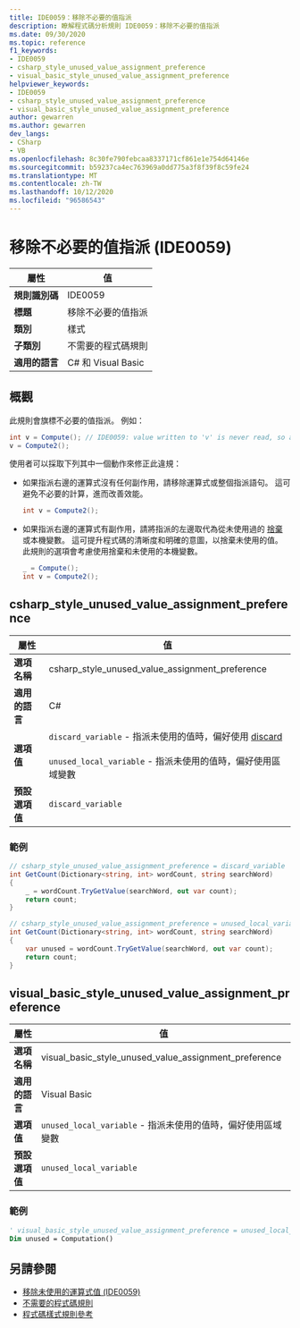 ```yaml
---
title: IDE0059：移除不必要的值指派
description: 瞭解程式碼分析規則 IDE0059：移除不必要的值指派
ms.date: 09/30/2020
ms.topic: reference
f1_keywords:
- IDE0059
- csharp_style_unused_value_assignment_preference
- visual_basic_style_unused_value_assignment_preference
helpviewer_keywords:
- IDE0059
- csharp_style_unused_value_assignment_preference
- visual_basic_style_unused_value_assignment_preference
author: gewarren
ms.author: gewarren
dev_langs:
- CSharp
- VB
ms.openlocfilehash: 8c30fe790febcaa8337171cf861e1e754d64146e
ms.sourcegitcommit: b59237ca4ec763969a0dd775a3f8f39f8c59fe24
ms.translationtype: MT
ms.contentlocale: zh-TW
ms.lasthandoff: 10/12/2020
ms.locfileid: "96586543"
---
```

# <a name="remove-unnecessary-value-assignment-ide0059"></a>移除不必要的值指派 (IDE0059) 

|屬性|值|
|-|-|
| **規則識別碼** | IDE0059 |
| **標題** | 移除不必要的值指派 |
| **類別** | 樣式 |
| **子類別** | 不需要的程式碼規則 |
| **適用的語言** | C# 和 Visual Basic |

## <a name="overview"></a>概觀

此規則會旗標不必要的值指派。 例如：

```csharp
int v = Compute(); // IDE0059: value written to 'v' is never read, so assignment to 'v' is unnecessary.
v = Compute2();
```

使用者可以採取下列其中一個動作來修正此違規：

- 如果指派右邊的運算式沒有任何副作用，請移除運算式或整個指派語句。 這可避免不必要的計算，進而改善效能。

  ```csharp
  int v = Compute2();
  ```

- 如果指派右邊的運算式有副作用，請將指派的左邊取代為從未使用過的 [捨棄](../../../csharp/discards.md) 或本機變數。 這可提升程式碼的清晰度和明確的意圖，以捨棄未使用的值。 此規則的選項會考慮使用捨棄和未使用的本機變數。

  ```csharp
  _ = Compute();
  int v = Compute2();
  ```

## <a name="csharp_style_unused_value_assignment_preference"></a>csharp_style_unused_value_assignment_preference

|屬性|值|
|-|-|
| **選項名稱** | csharp_style_unused_value_assignment_preference
| **適用的語言** | C# |
| **選項值** | `discard_variable` - 指派未使用的值時，偏好使用 [discard](../../../csharp/discards.md)<br /><br />`unused_local_variable` - 指派未使用的值時，偏好使用區域變數 |
| **預設選項值** | `discard_variable` |

### <a name="example"></a>範例

```csharp
// csharp_style_unused_value_assignment_preference = discard_variable
int GetCount(Dictionary<string, int> wordCount, string searchWord)
{
    _ = wordCount.TryGetValue(searchWord, out var count);
    return count;
}

// csharp_style_unused_value_assignment_preference = unused_local_variable
int GetCount(Dictionary<string, int> wordCount, string searchWord)
{
    var unused = wordCount.TryGetValue(searchWord, out var count);
    return count;
}
```

## <a name="visual_basic_style_unused_value_assignment_preference"></a>visual_basic_style_unused_value_assignment_preference

|屬性|值|
|-|-|
| **選項名稱** | visual_basic_style_unused_value_assignment_preference
| **適用的語言** | Visual Basic |
| **選項值** | `unused_local_variable` - 指派未使用的值時，偏好使用區域變數 |
| **預設選項值** | `unused_local_variable` |

### <a name="example"></a>範例

```vb
' visual_basic_style_unused_value_assignment_preference = unused_local_variable
Dim unused = Computation()
```

## <a name="see-also"></a>另請參閱

- [移除未使用的運算式值 (IDE0059) ](ide0058.md)
- [不需要的程式碼規則](unnecessary-code-rules.md)
- [程式碼樣式規則參考](index.md)
